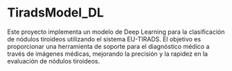 # TiradsModel_DL
Este proyecto implementa un modelo de Deep Learning para la clasificación de nódulos tiroideos utilizando el sistema EU-TIRADS. El objetivo es proporcionar una herramienta de soporte para el diagnóstico médico a través de imágenes médicas, mejorando la precisión y la rapidez en la evaluación de nódulos tiroideos.
